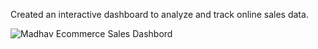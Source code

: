 Created an interactive dashboard to analyze and track online sales data.

![Madhav Ecommerce Sales Dashbord](https://github.com/Kashif002/Power-BI-Project/assets/83899339/2d53f285-6fdc-426e-a15a-9b06a6d0f837)

